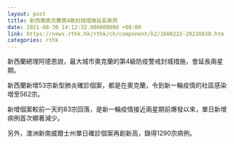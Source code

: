 ```yaml
---
layout: post
title: 新西蘭奧克蘭第4級封城措施延長兩周
date: 2021-08-30 14:12:32.000000000 +08:00
link: https://news.rthk.hk/rthk/ch/component/k2/1608222-20210830.htm
categories: rthk
---
```


新西蘭總理阿德恩說，最大城市奧克蘭的第4級防疫警戒封城措施，會延長兩星期。

新西蘭新增53宗新型肺炎確診個案，都是在奧克蘭，令到新一輪疫情的社區感染增至562宗。

新增個案較前一天的83宗回落，是新一輪疫情接近兩星期前爆發以來，單日新增病例首次顯著減少。

另外，澳洲新南威爾士州單日確診個案再創新高，錄得1290宗病例。
